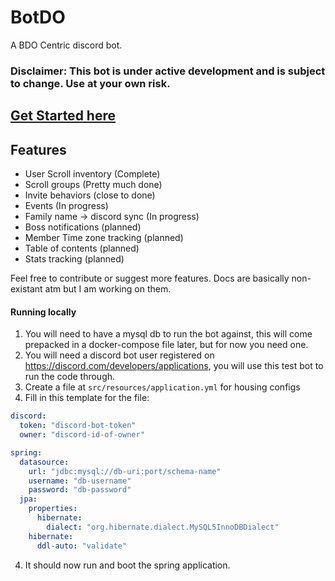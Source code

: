 # BotDO
A BDO Centric discord bot.

### Disclaimer: This bot is under active development and is subject to change. Use at your own risk.


## [Get Started here](docs/getting_started.md)

## Features
- User Scroll inventory (Complete)
- Scroll groups (Pretty much done)
- Invite behaviors (close to done)
- Events (In progress)
- Family name -> discord sync (In progress)
- Boss notifications (planned)
- Member Time zone tracking (planned)
- Table of contents (planned)
- Stats tracking (planned)

Feel free to contribute or suggest more features. Docs are basically non-existant atm but I am working on them. 


#### Running locally
1. You will need to have a mysql db to run the bot against, this will come prepacked in a docker-compose file later, but for now you need one.
2. You will need a discord bot user registered on https://discord.com/developers/applications, you will use this test bot to run the code through.
3. Create a file at `src/resources/application.yml` for housing configs
4. Fill in this template for the file:
```yaml
discord:
  token: "discord-bot-token"
  owner: "discord-id-of-owner"

spring:
  datasource:
    url: "jdbc:mysql://db-uri:port/schema-name"
    username: "db-username"
    password: "db-password"
  jpa:
    properties:
      hibernate:
        dialect: "org.hibernate.dialect.MySQL5InnoDBDialect"
    hibernate:
      ddl-auto: "validate"
```
4. It should now run and boot the spring application.
